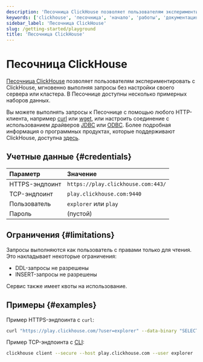 ```yaml
---
description: 'Песочница ClickHouse позволяет пользователям экспериментировать с ClickHouse, мгновенно выполняя запросы без настройки своего сервера или кластера.'
keywords: ['clickhouse', 'песочница', 'начало', 'работы', 'документация']
sidebar_label: 'Песочница ClickHouse'
slug: /getting-started/playground
title: 'Песочница ClickHouse'
---
```



# Песочница ClickHouse

[Песочница ClickHouse](https://sql.clickhouse.com) позволяет пользователям экспериментировать с ClickHouse, мгновенно выполняя запросы без настройки своего сервера или кластера. В Песочнице доступны несколько примерных наборов данных.

Вы можете выполнять запросы к Песочнице с помощью любого HTTP-клиента, например [curl](https://curl.haxx.se) или [wget](https://www.gnu.org/software/wget/), или настроить соединение с использованием драйверов [JDBC](../interfaces/jdbc.md) или [ODBC](../interfaces/odbc.md). Более подробная информация о программных продуктах, которые поддерживают ClickHouse, доступна [здесь](../integrations/index.mdx).

## Учетные данные {#credentials}

| Параметр           | Значение                              |
|:--------------------|:-------------------------------------|
| HTTPS-эндпоинт     | `https://play.clickhouse.com:443/`  |
| TCP-эндпоинт       | `play.clickhouse.com:9440`           |
| Пользователь        | `explorer` или `play`                |
| Пароль             | (пустой)                             |

## Ограничения {#limitations}

Запросы выполняются как пользователь с правами только для чтения. Это накладывает некоторые ограничения:

- DDL-запросы не разрешены
- INSERT-запросы не разрешены

Сервис также имеет квоты на использование.

## Примеры {#examples}

Пример HTTPS-эндпоинта с `curl`:

```bash
curl "https://play.clickhouse.com/?user=explorer" --data-binary "SELECT 'Play ClickHouse'"
```

Пример TCP-эндпоинта с [CLI](../interfaces/cli.md):

```bash
clickhouse client --secure --host play.clickhouse.com --user explorer
```
